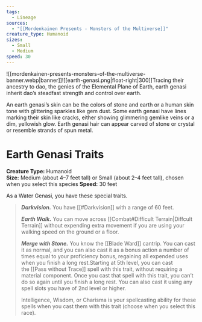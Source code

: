 ```yaml
---
tags:
  - Lineage
sources:
  - "[[Mordenkainen Presents - Monsters of the Multiverse]]"
creature_type: Humanoid
sizes:
  - Small
  - Medium
speed: 30
---
```

![[mordenkainen-presents-monsters-of-the-multiverse-banner.webp|banner]]![[earth-genasi.png|float-right|300]]Tracing their ancestry to dao, the genies of the Elemental Plane of Earth, earth genasi inherit dao’s steadfast strength and control over earth.

An earth genasi’s skin can be the colors of stone and earth or a human skin tone with glittering sparkles like gem dust. Some earth genasi have lines marking their skin like cracks, either showing glimmering gemlike veins or a dim, yellowish glow. Earth genasi hair can appear carved of stone or crystal or resemble strands of spun metal.

# Earth Genasi Traits
**Creature Type:** Humanoid  
**Size:** Medium (about 4–7 feet tall) or Small (about 2–4 feet tall), chosen when you select this species
**Speed:** 30 feet

As a Water Genasi, you have these special traits.
>**_Darkvision._** You have [[#Darkvision]] with a range of 60 feet.
>
>**_Earth Walk._** You can move across [[Combat#Difficult Terrain|Diffcult Terrain]] without expending extra movement if you are using your walking speed on the ground or a floor.
>
>**_Merge with Stone._** You know the [[Blade Ward]] cantrip. You can cast it as normal, and you can also cast it as a bonus action a number of times equal to your proficiency bonus, regaining all expended uses when you finish a long rest.Starting at 5th level, you can cast the [[Pass without Trace]] spell with this trait, without requiring a material component. Once you cast that spell with this trait, you can’t do so again until you finish a long rest. You can also cast it using any spell slots you have of 2nd level or higher.
>
>Intelligence, Wisdom, or Charisma is your spellcasting ability for these spells when you cast them with this trait (choose when you select this race).